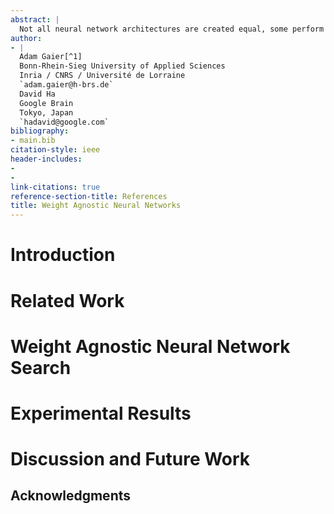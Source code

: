 ```yaml
---
abstract: |
  Not all neural network architectures are created equal, some perform much better than others for certain tasks. But how important are the weight parameters of a neural network compared to its architecture? In this work, we question to what extent neural network architectures alone, without learning any weight parameters, can encode solutions for a given task. We propose a search method for neural network architectures that can already perform a task without any explicit weight training. To evaluate these networks, we populate the connections with a single shared weight parameter sampled from a uniform random distribution, and measure the expected performance. We demonstrate that our method can find minimal neural network architectures that can perform several reinforcement learning tasks without weight training. On a supervised learning domain, we find network architectures that achieve much higher than chance accuracy on MNIST using random weights. Interactive version of this paper at <https://weightagnostic.github.io/>
author:
- |
  Adam Gaier[^1]  
  Bonn-Rhein-Sieg University of Applied Sciences  
  Inria / CNRS / Université de Lorraine  
  `adam.gaier@h-brs.de`  
  David Ha  
  Google Brain  
  Tokyo, Japan  
  `hadavid@google.com`  
bibliography:
- main.bib
citation-style: ieee
header-includes:
- 
- 
link-citations: true
reference-section-title: References
title: Weight Agnostic Neural Networks
---
```






# Introduction

# Related Work

# Weight Agnostic Neural Network Search

# Experimental Results

# Discussion and Future Work

## Acknowledgments

[^1]: Work done while at Google Brain.

